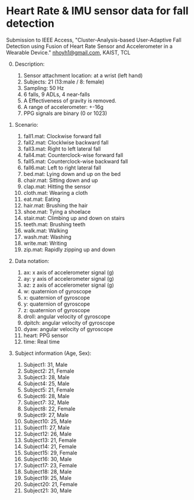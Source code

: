 # Heart Rate & IMU sensor data for fall detection
Submission to IEEE Access, "Cluster-Analysis-based User-Adaptive Fall Detection using Fusion of Heart Rate Sensor and Accelerometer in a Wearable Device."
nhoyh1@gmail.com, KAIST, TCL

0. Description:
	1) Sensor attachment location: at a wrist (left hand)
	2) Subjects: 21 (13:male / 8: female)
	3) Sampling: 50 Hz
	4) 6 falls, 9 ADLs, 4 near-falls
	5) A Effectiveness of gravity is removed.
	6) A range of accelerometer: +-16g
	7) PPG signals are binary (0 or 1023)

1. Scenario:
	1) fall1.mat: Clockwise forward fall
	2) fall2.mat: Clocklwise backward fall
	3) fall3.mat: Right to left lateral fall
	4) fall4.mat: Counterclock-wise forward fall
	5) fall5.mat: Counterclock-wise backward fall
	6) fall6.mat: Left to right lateral fall
	7) bed.mat: Lying down and up on the bed
	8) chair.mat: Sitting down and up
	9) clap.mat: Hitting the sensor
	10) cloth.mat: Wearing a cloth
	11) eat.mat: Eating
	12) hair.mat: Brushing the hair
	13) shoe.mat: Tying a shoelace
	14) stair.mat: Climbing up and down on stairs
	15) teeth.mat: Brushing teeth
	16) walk.mat: Walking
	17) wash.mat: Washing
	18) write.mat: Writing
	19) zip.mat: Rapidly zipping up and down

2. Data notation:
	1) ax: x axis of accelerometer signal (g)
	2) ay: y axis of accelerometer signal (g)
	3) az: z axis of accelerometer signal (g)
	4) w: quaternion of gyroscope
	5) x: quaternion of gyroscope
	6) y: quaternion of gyroscope
	7) z: quaternion of gyroscope
	8) droll: angular velocity of gyroscope
	9) dpitch: angular velocity of gyroscope
	10) dyaw: angular velocity of gyroscope
	11) heart: PPG sensor
	12) time: Real time 

3. Subject information (Age, Sex):
	1) Subject1: 31, Male
	2) Subject2: 21, Female
	3) Subject3: 28, Male
	4) Subject4: 25, Male
	5) Subject5: 21, Female
	6) Subject6: 28, Male
	7) Subject7: 32, Male
	8) Subject8: 22, Female
	9) Subject9: 27, Male
	10) Subject10: 25, Male
	11) Subject11: 27, Male
	12) Subject12: 26, Male
	13) Subject13: 21, Female
	14) Subject14: 21, Female
	15) Subject15: 29, Female
	16) Subject16: 30, Male
	17) Subject17: 23, Female
	18) Subject18: 28, Male
	19) Subject19: 25, Male
	20) Subject20: 21, Female
	21) Subject21: 30, Male
